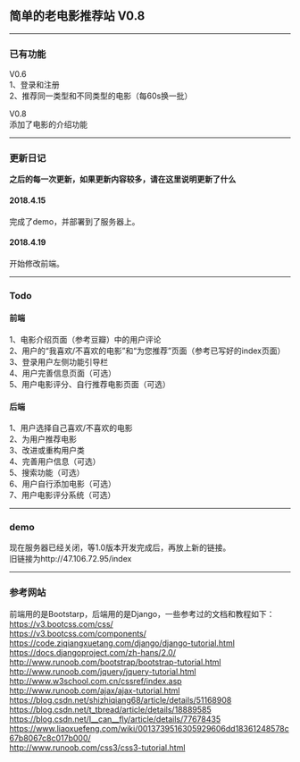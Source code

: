## 简单的老电影推荐站 V0.8  

---
### 已有功能  
V0.6  
1、登录和注册  
2、推荐同一类型和不同类型的电影（每60s换一批）  
  
V0.8  
添加了电影的介绍功能  

---  
### 更新日记  
**之后的每一次更新，如果更新内容较多，请在这里说明更新了什么**  
  
  
#### 2018.4.15  
完成了demo，并部署到了服务器上。  
#### 2018.4.19  
开始修改前端。  

---
### Todo  
#### 前端
1、电影介绍页面（参考豆瓣）中的用户评论  
2、用户的“我喜欢/不喜欢的电影”和“为您推荐”页面（参考已写好的index页面）  
3、登录用户左侧功能引导栏  
4、用户完善信息页面（可选）  
5、用户电影评分、自行推荐电影页面（可选）  
  
#### 后端
1、用户选择自己喜欢/不喜欢的电影  
2、为用户推荐电影  
3、改进或重构用户类  
4、完善用户信息（可选）  
5、搜索功能（可选）  
6、用户自行添加电影（可选）  
7、用户电影评分系统（可选）  

---
### demo  
现在服务器已经关闭，等1.0版本开发完成后，再放上新的链接。  
旧链接为http://47.106.72.95/index  

---  

### 参考网站  
前端用的是Bootstarp，后端用的是Django，一些参考过的文档和教程如下：  
https://v3.bootcss.com/css/  
https://v3.bootcss.com/components/  
https://code.ziqiangxuetang.com/django/django-tutorial.html  
https://docs.djangoproject.com/zh-hans/2.0/  
http://www.runoob.com/bootstrap/bootstrap-tutorial.html  
http://www.runoob.com/jquery/jquery-tutorial.html  
http://www.w3school.com.cn/cssref/index.asp  
http://www.runoob.com/ajax/ajax-tutorial.html  
https://blog.csdn.net/shizhiqiang68/article/details/51168908  
https://blog.csdn.net/t_tbread/article/details/18889585  
https://blog.csdn.net/I__can__fly/article/details/77678435  
https://www.liaoxuefeng.com/wiki/0013739516305929606dd18361248578c67b8067c8c017b000/  
http://www.runoob.com/css3/css3-tutorial.html  
